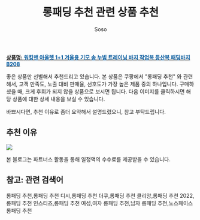 ﻿---
layout: post
title:  "롱패딩 추천 관련 상품 추천"
author: Soso
categories: [ 패션의류 ]
tags: [롱패딩 추천,롱패딩 추천 디시,롱패딩 추천 더쿠,롱패딩 추천 클리앙,롱패딩 추천 2022,롱패딩 추천 인스티즈,롱패딩 추천 여성,여자 롱패딩 추천,남자 롱패딩 추천,노스페이스 롱패딩 추천]
image: https://ads-partners.coupang.com/image1/3difpTdkfzq4dexp3UOc744H9qP8Fo6jm4KZxbPNw-eidWfhF8X1M4bjO0QoiB93kpzLlG6q04ggBLbTD44u_rmaC08kBevVbi1KyovBOubwSZHGe1XhIjmSgI4A3RQydDaFzUaz2Gq5vdcDDzO_Z7bCyzn8ToddmB16Q7OiiW68S3UowEHyRD9qMeAKzblMCP_fCWBiEZYiEwGvcQKnFyugh5F-bFUKm6InhhTTFfk63W68TNURggx4Dr8ijHfM0lx99IEb05FJabq46R8xxpjEzbzqVZ3p5BTdMbs3I0c9HBDnJQ== 
description: "쿠팡에서 롱패딩 추천 관련 상품으로 가장 고객 선호도가 높은 제품 중 하나입니다."
---

<a href="https://link.coupang.com/re/AFFSDP?lptag=AF5673682&pageKey=6173480574&itemId=12066372846&vendorItemId=79338397274&traceid=V0-153-ee44a9debb495749&clickBeacon=B1Q%2BJqdbSoN660qgofpZSUmSrxeifrZYC85nY%2F2si3XL%2Fo0Y%2B5q0TzryXgIFrDvAvm%2FpDe3m0qYcU%2FfvDY%2BGPi%2FF0j0IBXIoOdofuI5lo7xqwFGuktKsdSDuue7k8sY7dmAIlJz3Zmkrsryj0beg5auUp9OA6YHnSCASbAoyl6lSIaawJ2o5JIQNfmd2TCl1gM2MQ9vTAQTBGH7yMdL47iPhCskelHOKgibi72xkKvMeHZLCIhYd%2FL7woTLknUhfgk5wHMaFclptYYELInPaEur0AmOiY2JirNlOQM2YCyqT%2FWcw5sP0ZHJ2s8iNgS09wHBdNUfGtWt30s4%2Fea0sZzhPfzlBYUcPW9IyEJTcvqFbuxG%2BQC1JE%2BqsGw8bMG59Zip1QxCrYEwLTFW2I72ZfkI3umUWA7puZRvXnNO0reH4xMawwbqaxNfHVsmKHT8WEpyBO4AS7u0CEIl673p0n%2BOw5bd8LhmkShdDZhJJ9%2BF%2BBAwiM8h0s31hCmzuikkCUpjO5pxPAqD4jBw57fxvkwV%2Fwm4pe1BK%2FbHehqqvXJyRhhWyqDax1MnLEP5JTzWYe5at442agEvkGNMLYVgpbMsvXHc72sDsnKQ4FoYwAzwXX4NP%2BT8J4Fs7U6oL%2BQhu1nSbn7aOdH%2FYAWeB7%2Fz89QbCZDJLyKle6Z9ZyZEDUpGaReu0%2BOpigwvLL2BxQm5G%2Bfo%2FCatBdMbu3kefnPAtUimkRohBEdDqdVZY0cwpC2k6x3L6x6nwdEcLnC4ulFLE3G6BKPuBLGnOQd1gEBCKr6DEgkvtFBf049p513kTqwIKnt3Dv84fKuvX9Y9%2BpxZuP1rgCKluxzpC6hwexW8SPBtUVHqLazOPbwiCBtw%2BaCxhEPzeu3MLJm2nYk5pF9LA&requestid=20231116174308335272393240&token=31850C%7CMIXED"><b>상품명: <font color='#01579B'>워킹맨 아울렛 1+1 겨울용 기모 솜 누빔 트레이닝 바지 작업복 등산복 패딩바지 B208</font></b></a>

좋은 상품만 선별해서 추천드리고 있습니다.
본 상품은 쿠팡에서 "롱패딩 추천" 와 관련해서, 고객 만족도, 노출 대비 판매율, 선호도가 가장 높은 제품 중의 하나입니다.
구매하셨을 때, 크게 후회가 되지 않을 상품으로 보시면 됩니다. 
다음 이미지를 클릭하시면 해당 상품에 대한 상세 내용을 보실 수 있습니다.

바쁘시다면, 추천 이유로 좀더 요약해서 설명드렸으니, 참고 부탁드립니다.

## 추천 이유 

<a href="https://link.coupang.com/re/AFFSDP?lptag=AF5673682&pageKey=6173480574&itemId=12066372846&vendorItemId=79338397274&traceid=V0-153-ee44a9debb495749&clickBeacon=B1Q%2BJqdbSoN660qgofpZSUmSrxeifrZYC85nY%2F2si3XL%2Fo0Y%2B5q0TzryXgIFrDvAvm%2FpDe3m0qYcU%2FfvDY%2BGPi%2FF0j0IBXIoOdofuI5lo7xqwFGuktKsdSDuue7k8sY7dmAIlJz3Zmkrsryj0beg5auUp9OA6YHnSCASbAoyl6lSIaawJ2o5JIQNfmd2TCl1gM2MQ9vTAQTBGH7yMdL47iPhCskelHOKgibi72xkKvMeHZLCIhYd%2FL7woTLknUhfgk5wHMaFclptYYELInPaEur0AmOiY2JirNlOQM2YCyqT%2FWcw5sP0ZHJ2s8iNgS09wHBdNUfGtWt30s4%2Fea0sZzhPfzlBYUcPW9IyEJTcvqFbuxG%2BQC1JE%2BqsGw8bMG59Zip1QxCrYEwLTFW2I72ZfkI3umUWA7puZRvXnNO0reH4xMawwbqaxNfHVsmKHT8WEpyBO4AS7u0CEIl673p0n%2BOw5bd8LhmkShdDZhJJ9%2BF%2BBAwiM8h0s31hCmzuikkCUpjO5pxPAqD4jBw57fxvkwV%2Fwm4pe1BK%2FbHehqqvXJyRhhWyqDax1MnLEP5JTzWYe5at442agEvkGNMLYVgpbMsvXHc72sDsnKQ4FoYwAzwXX4NP%2BT8J4Fs7U6oL%2BQhu1nSbn7aOdH%2FYAWeB7%2Fz89QbCZDJLyKle6Z9ZyZEDUpGaReu0%2BOpigwvLL2BxQm5G%2Bfo%2FCatBdMbu3kefnPAtUimkRohBEdDqdVZY0cwpC2k6x3L6x6nwdEcLnC4ulFLE3G6BKPuBLGnOQd1gEBCKr6DEgkvtFBf049p513kTqwIKnt3Dv84fKuvX9Y9%2BpxZuP1rgCKluxzpC6hwexW8SPBtUVHqLazOPbwiCBtw%2BaCxhEPzeu3MLJm2nYk5pF9LA&requestid=20231116174308335272393240&token=31850C%7CMIXED"><img src="https://thumbnail6.coupangcdn.com/thumbnails/remote/q89/image/vendor_inventory/1e6e/3e4cea477b8b64c528694522cba63a040ca8c45d52e1c0cb1d6e4529122b.jpg"></a> 

본 블로그는 파트너스 활동을 통해 일정액의 수수료를 제공받을 수 있습니다.

## 참고: 관련 검색어    
롱패딩 추천,롱패딩 추천 디시,롱패딩 추천 더쿠,롱패딩 추천 클리앙,롱패딩 추천 2022,롱패딩 추천 인스티즈,롱패딩 추천 여성,여자 롱패딩 추천,남자 롱패딩 추천,노스페이스 롱패딩 추천